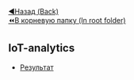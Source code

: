 [:arrow_backward:Назад (Back)](https://github.com/Bloodies/HSE-University-projects/tree/Bloodies/Course-3)  
[:rewind:В корневую папку (In root folder)](https://github.com/Bloodies/HSE-University-projects)  

## IoT-analytics

* [Результат](https://github.com/Bloodies/HSE-University-projects/blob/Bloodies/Course-3/IoT-analytics/IoT_project.pdf)
